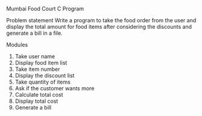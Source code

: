 Mumbai Food Court C Program

Problem statement
Write a program to take the food order from the user and display the total amount for food items after considering the discounts and generate a bill in a file.


Modules
1.	Take user name
2.	Display food item list
3.	Take item number
4.	Display the discount list
5.	Take quantity of items
6.	Ask if the customer wants more
7.	Calculate total cost
8.	Display total cost
9.	Generate a bill
